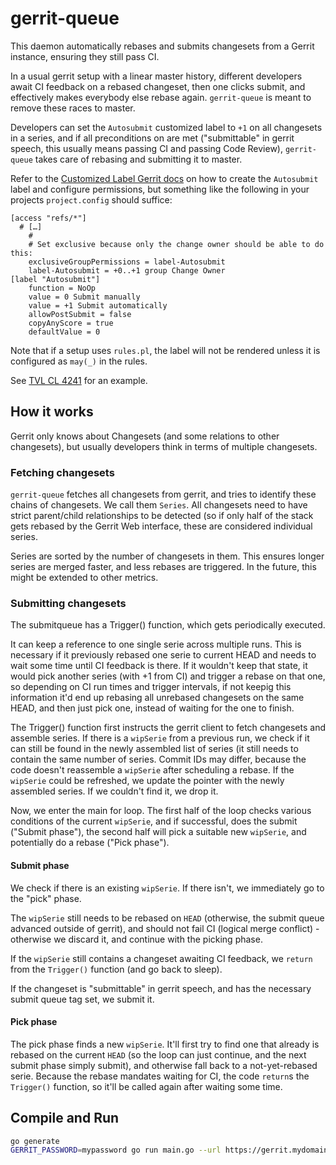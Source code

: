 # gerrit-queue

This daemon automatically rebases and submits changesets from a Gerrit
instance, ensuring they still pass CI.

In a usual gerrit setup with a linear master history, different developers
await CI feedback on a rebased changeset, then one clicks submit, and
effectively makes everybody else rebase again. `gerrit-queue` is meant to
remove these races to master.

Developers can set the `Autosubmit` customized label to `+1` on all changesets
in a series, and if all preconditions on are met ("submittable" in gerrit
speech, this usually means passing CI and passing Code Review),
`gerrit-queue` takes care of rebasing and submitting it to master.

Refer to the [Customized Label Gerrit docs](https://gerrit-review.googlesource.com/Documentation/config-labels.html#label_custom)
on how to create the `Autosubmit` label and configure permissions, but
something like the following in your projects `project.config` should suffice:

```
[access "refs/*"]
  # […]
	#
	# Set exclusive because only the change owner should be able to do this:
	exclusiveGroupPermissions = label-Autosubmit
	label-Autosubmit = +0..+1 group Change Owner
[label "Autosubmit"]
	function = NoOp
	value = 0 Submit manually
	value = +1 Submit automatically
	allowPostSubmit = false
	copyAnyScore = true
	defaultValue = 0
```

Note that if a setup uses `rules.pl`, the label will not be rendered unless it
is configured as `may(_)` in the rules.

See [TVL CL 4241](https://cl.tvl.fyi/c/depot/+/4241) for an example.

## How it works
Gerrit only knows about Changesets (and some relations to other changesets),
but usually developers think in terms of multiple changesets.

### Fetching changesets
`gerrit-queue` fetches all changesets from gerrit, and tries to identify these
chains of changesets. We call them `Series`. All changesets need to have strict
parent/child relationships to be detected (so if only half of the stack gets
rebased by the Gerrit Web interface, these are considered individual series.

Series are sorted by the number of changesets in them. This ensures longer
series are merged faster, and less rebases are triggered. In the future, this
might be extended to other metrics.

### Submitting changesets
The submitqueue has a Trigger() function, which gets periodically executed.

It can keep a reference to one single serie across multiple runs. This is
necessary if it previously rebased one serie to current HEAD and needs to wait
some time until CI feedback is there. If it wouldn't keep that state, it would
pick another series (with +1 from CI) and trigger a rebase on that one, so
depending on CI run times and trigger intervals, if not keepig this information
it'd end up rebasing all unrebased changesets on the same HEAD, and then just
pick one, instead of waiting for the one to finish.

The Trigger() function first instructs the gerrit client to fetch changesets
and assemble series.
If there is a `wipSerie` from a previous run, we check if it can still be found
in the newly assembled list of series (it still needs to contain the same
number of series. Commit IDs may differ, because the code doesn't reassemble a
`wipSerie` after scheduling a rebase.
If the `wipSerie` could be refreshed, we update the pointer with the newly
assembled series. If we couldn't find it, we drop it.

Now, we enter the main for loop. The first half of the loop checks various
conditions of the current `wipSerie`, and if successful, does the submit
("Submit phase"), the second half will pick a suitable new `wipSerie`, and
potentially do a rebase ("Pick phase").

#### Submit phase
We check if there is an existing `wipSerie`. If there isn't, we immediately go to
the "pick" phase.

The `wipSerie` still needs to be rebased on `HEAD` (otherwise, the submit queue
advanced outside of gerrit), and should not fail CI (logical merge conflict) -
otherwise we discard it, and continue with the picking phase.

If the `wipSerie` still contains a changeset awaiting CI feedback, we `return`
from the `Trigger()` function (and go back to sleep).

If the changeset is "submittable" in gerrit speech, and has the necessary
submit queue tag set, we submit it.

#### Pick phase
The pick phase finds a new `wipSerie`. It'll first try to find one that already
is rebased on the current `HEAD` (so the loop can just continue, and the next
submit phase simply submit), and otherwise fall back to a not-yet-rebased
serie. Because the rebase mandates waiting for CI, the code `return`s the
`Trigger()` function, so it'll be called again after waiting some time.

## Compile and Run
```sh
go generate
GERRIT_PASSWORD=mypassword go run main.go --url https://gerrit.mydomain.com --username myuser --project myproject
```
